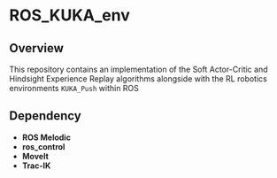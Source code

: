 # ROS_KUKA_env

## Overview
This repository contains an implementation of the Soft Actor-Critic and Hindsight Experience Replay algorithms alongside with the RL robotics environments `KUKA_Push` within ROS

## Dependency
- **ROS Melodic**
- **ros_control**
- **MoveIt**
- **Trac-IK**
